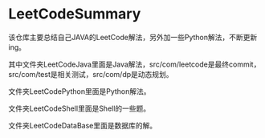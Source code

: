 # LeetCodeSummary
该仓库主要总结自己JAVA的LeetCode解法，另外加一些Python解法，不断更新ing。

其中文件夹LeetCodeJava里面是Java解法，src/com/leetcode是最终commit，src/com/test是相关测试，src/com/dp是动态规划。

文件夹LeetCodePython里面是Python解法。

文件夹LeetCodeShell里面是Shell的一些题。

文件夹LeetCodeDataBase里面是数据库的解。
